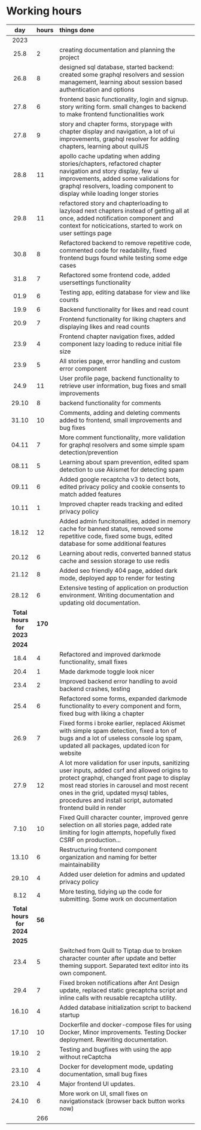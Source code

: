 # Working hours

|  day  | hours | things done  |
| :----:|:-----| :-----|
|2023|
| 25.8  | 2    | creating documentation and planning the project |
| 26.8  | 8    | designed sql database, started backend: created some graphql resolvers and session management, learning about session based authentication and options|
| 27.8 |   6 |    frontend basic functionality, login and signup. story writing form. small changes to backend to make frontend functionalities work
| 27.8 |   9 | story and chapter forms, storypage with chapter display and navigation, a lot of ui improvements, graphql resolver for adding chapters, learning about quillJS
| 28.8 | 11  | apollo cache updating when adding stories/chapters, refactored chapter navigation and story display, few ui improvements, added some validations for graphql resolvers, loading component to display while loading longer stories
| 29.8 | 11 | refactored story and chapterloading to lazyload next chapters instead of getting all at once, added notification component and context for noticications, started to work on user settings page|
| 30.8 | 8 | Refactored backend to remove repetitive code, commented code for readability, fixed frontend bugs found while testing some edge cases
| 31.8 | 7  | Refactored some frontend code, added usersettings functionality|
|   01.9 | 6     | Testing app, editing database for view and like counts
|   19.9 | 6     | Backend functionality for likes and read count
|   20.9 |  7     | Frontend functionality for liking chapters and displaying likes and read counts
|   23.9 |  4  | Frontend chapter navigation fixes, added component lazy loading to reduce initial file size
|   23.9 |  5    | All stories page, error handling and custom error component
|  24.9  |   11   | User profile page, backend functionality to retrieve user information, bug fixes and small improvements
| 29.10 | 8 | backend functionality for comments
| 31.10 | 10 | Comments, adding and deleting comments added to frontend, small improvements and bug fixes 
| 04.11 | 7 | More comment functionality, more validation for graphql resolvers and some simple spam detection/prevention
| 08.11 | 5 | Learning about spam prevention, edited spam detection to use Akismet for detecting spam
| 09.11 | 6 | Added google recaptcha v3 to detect bots, edited privacy policy and cookie consents to match added features
| 10.11 | 1 | Improved chapter reads tracking and edited privacy policy
|18.12| 12 | Added admin funcitonalities, added in memory cache for banned status, removed some repetitive code, fixed some bugs, edited database for some additional features
|20.12| 6 | Learning about redis, converted banned status cache and session storage to use redis
|21.12| 8 | Added seo friendly 404 page, added dark mode, deployed app to render for testing 
|28.12| 6 | Extensive testing of application on production environment. Writing documentation and updating old documentation.
| **Total hours for 2023** | **170** |  |
| **2024** |  |  |
|18.4 | 4 | Refactored and improved darkmode functionality, small fixes
|20.4 | 1 | Made darkmode toggle look nicer
|23.4 | 2 | Improved backend error handling to avoid backend crashes, testing
|25.4 | 6 | Refactored some forms, expanded darkmode functionality to every component and form, fixed bug with liking a chapter
|26.9| 7 | Fixed forms i broke earlier, replaced Akismet with simple spam detection, fixed a ton of bugs and a lot of useless console log spam, updated all packages, updated icon for website
|27.9| 12 | A lot more validation for user inputs, sanitizing user inputs, added csrf and allowed origins to protect graphql, changed front page to display most read stories in carousel and most recent ones in the grid, updated mysql tables, procedures and install script, automated frontend build in render
|7.10 | 10 | Fixed Quill character counter, improved genre selection on all stories page, added rate limiting for login attempts, hopefully fixed CSRF on production...
|13.10 | 6 | Restructuring frontend component organization and naming for better maintainability
|29.10 | 4 | Added user deletion for admins and updated privacy policy
|8.12| 4 | More testing, tidying up the code for submitting. Some work on documentation
| **Total hours for 2024** | **56** |  |
| **2025** |  |  |
|23.4| 5 | Switched from Quill to Tiptap due to broken character counter after update and better theming support. Separated text editor into its own component.
|29.4| 7 | Fixed broken notifications after Ant Design update, replaced static grecaptcha script and inline calls with reusable recaptcha utility.
|16.10| 4 | Added database initialization script to backend startup
|17.10| 10 | Dockerfile and docker-compose files for using Docker, Minor improvements. Testing Docker deployment. Rewriting documentation.
|19.10| 2 | Testing and bugfixes with using the app without reCaptcha
|23.10| 4 | Docker for development mode, updating documentation, small bug fixes
|23.10| 4 | Major frontend UI updates.
|24.10| 6 | More work on UI, small fixes on navigationstack (browser back button works now)
|    | 266    | 